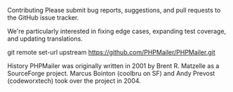Contributing
Please submit bug reports, suggestions, and pull requests to the GitHub issue tracker.

We're particularly interested in fixing edge cases, expanding test coverage, and updating translations.

git remote set-url upstream https://github.com/PHPMailer/PHPMailer.git


History
PHPMailer was originally written in 2001 by Brent R. Matzelle as a SourceForge project.
Marcus Bointon (coolbru on SF) and Andy Prevost (codeworxtech) took over the project in 2004.
